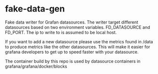 fake-data-gen
=============

Fake data writer for Grafan datasources. The writer target different datasources based on two environment variables. FD_DATASOURCE and FD_PORT. The ip to write to is assumed to be local host.

If you want to add a new datasource please use the metrics found in /data to produce metrics like the other datasources. This will make it easier for grafana developers to get up to speed faster with your datasource.

The container build by this repo is used by datasource containers in grafana/grafana/docker/blocks

